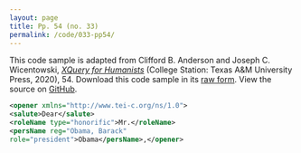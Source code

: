 ```yaml
---
layout: page
title: Pp. 54 (no. 33)
permalink: /code/033-pp54/
---
```


This code sample is adapted from Clifford B. Anderson and Joseph C. Wicentowski, 
[_XQuery for Humanists_](/) (College Station: Texas A&M University Press, 2020), 54. 
Download this code sample in its [raw form](/code/033-pp54/033-pp54.xml).
View the source on [GitHub](https://github.com/coding4humanists/xquery4humanists/blob/release/code/033-pp54/033-pp54.xml).

```xml
<opener xmlns="http://www.tei-c.org/ns/1.0">
<salute>Dear</salute>
<roleName type="honorific">Mr.</roleName>
<persName reg="Obama, Barack"
role="president">Obama</persName>,</opener>
```  
